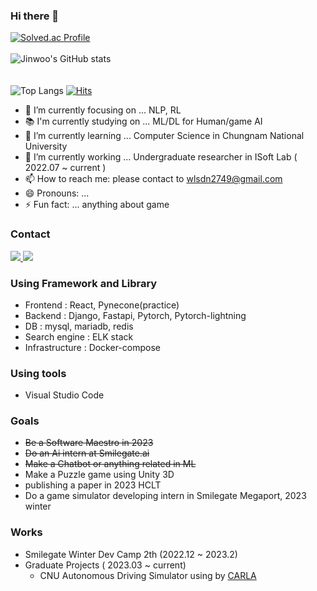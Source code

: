 ### Hi there 👋


[![Solved.ac Profile](http://mazassumnida.wtf/api/v2/generate_badge?boj=wlsdn2749)](https://solved.ac/wlsdn2749/)
<br>
</br>
![Jinwoo's GitHub stats](https://github-readme-stats.vercel.app/api?username=wlsdn2749&show_icons=true&theme=highcontrast)  
<br>
</br>
![Top Langs](https://github-readme-stats.vercel.app/api/top-langs/?username=wlsdn2749&layout=compact&theme=tokyonight)
[![Hits](https://hits.seeyoufarm.com/api/count/incr/badge.svg?url=https%3A%2F%2Fgithub.com%2Fwlsdn2749hit-counter&count_bg=%2379C83D&title_bg=%23555555&icon=&icon_color=%23E7E7E7&title=hits&edge_flat=false)](https://hits.seeyoufarm.com)

- 🔭 I’m currently focusing on ... NLP, RL
- 📚 I'm currently studying on ... ML/DL for Human/game AI
- 🌱 I’m currently learning ... Computer Science in Chungnam National University 
- 👋 I’m currently working ... Undergraduate researcher in ISoft Lab ( 2022.07 ~ current )
- 📫 How to reach me: please contact to wlsdn2749@gmail.com
- 😄 Pronouns: ...
- ⚡ Fun fact: ... anything about game  


### Contact
<a href="https://www.linkedin.com/in/%EC%A7%84%EC%9A%B0-%EC%A0%95-303188250/">
  <img src="https://img.shields.io/badge/LinkedIn-0077B5?style=for-the-badge&logo=linkedin&logoColor=white"></img>
</a>
<a href="mailto:wlsdn2749@gmail.com">
  <img src="https://img.shields.io/badge/Gmail-D14836?style=for-the-badge&logo=gmail&logoColor=white"></img>
</a>

### Using Framework and Library
- Frontend : React, Pynecone(practice)
- Backend : Django, Fastapi, Pytorch, Pytorch-lightning
- DB : mysql, mariadb, redis
- Search engine : ELK stack
- Infrastructure : Docker-compose


### Using tools
- Visual Studio Code

### Goals
- ~~Be a Software Maestro in 2023~~
- ~~Do an Ai intern at Smilegate.ai~~
- ~~Make a Chatbot or anything related in ML~~
- Make a Puzzle game using Unity 3D
- publishing a paper in 2023 HCLT
- Do a game simulator developing intern in Smilegate Megaport, 2023 winter

### Works
- Smilegate Winter Dev Camp 2th (2022.12 ~ 2023.2)
- Graduate Projects ( 2023.03 ~ current)
  - CNU Autonomous Driving Simulator using by [CARLA](https://carla.org/)


